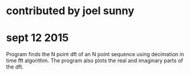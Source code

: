 # contributed by joel sunny
# sept 12 2015

Program finds the N point dft of an N point sequence using decimation in time fft algorithm.
The program also plots the real and imaginary parts of the dft.

